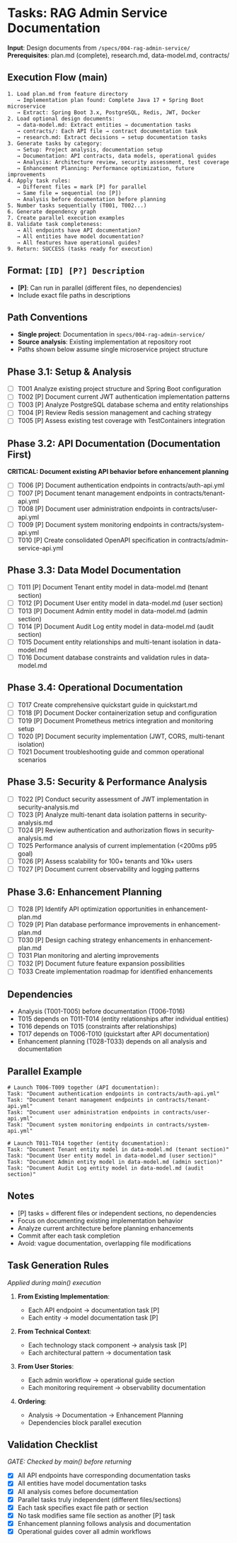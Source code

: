 # Tasks: RAG Admin Service Documentation

**Input**: Design documents from `/specs/004-rag-admin-service/`
**Prerequisites**: plan.md (complete), research.md, data-model.md, contracts/

## Execution Flow (main)
```
1. Load plan.md from feature directory
   → Implementation plan found: Complete Java 17 + Spring Boot microservice
   → Extract: Spring Boot 3.x, PostgreSQL, Redis, JWT, Docker
2. Load optional design documents:
   → data-model.md: Extract entities → documentation tasks
   → contracts/: Each API file → contract documentation task
   → research.md: Extract decisions → setup documentation tasks
3. Generate tasks by category:
   → Setup: Project analysis, documentation setup
   → Documentation: API contracts, data models, operational guides
   → Analysis: Architecture review, security assessment, test coverage
   → Enhancement Planning: Performance optimization, future improvements
4. Apply task rules:
   → Different files = mark [P] for parallel
   → Same file = sequential (no [P])
   → Analysis before documentation before planning
5. Number tasks sequentially (T001, T002...)
6. Generate dependency graph
7. Create parallel execution examples
8. Validate task completeness:
   → All endpoints have API documentation?
   → All entities have model documentation?
   → All features have operational guides?
9. Return: SUCCESS (tasks ready for execution)
```

## Format: `[ID] [P?] Description`
- **[P]**: Can run in parallel (different files, no dependencies)
- Include exact file paths in descriptions

## Path Conventions
- **Single project**: Documentation in `specs/004-rag-admin-service/`
- **Source analysis**: Existing implementation at repository root
- Paths shown below assume single microservice project structure

## Phase 3.1: Setup & Analysis
- [ ] T001 Analyze existing project structure and Spring Boot configuration
- [ ] T002 [P] Document current JWT authentication implementation patterns
- [ ] T003 [P] Analyze PostgreSQL database schema and entity relationships
- [ ] T004 [P] Review Redis session management and caching strategy
- [ ] T005 [P] Assess existing test coverage with TestContainers integration

## Phase 3.2: API Documentation (Documentation First)
**CRITICAL: Document existing API behavior before enhancement planning**
- [ ] T006 [P] Document authentication endpoints in contracts/auth-api.yml
- [ ] T007 [P] Document tenant management endpoints in contracts/tenant-api.yml
- [ ] T008 [P] Document user administration endpoints in contracts/user-api.yml
- [ ] T009 [P] Document system monitoring endpoints in contracts/system-api.yml
- [ ] T010 [P] Create consolidated OpenAPI specification in contracts/admin-service-api.yml

## Phase 3.3: Data Model Documentation
- [ ] T011 [P] Document Tenant entity model in data-model.md (tenant section)
- [ ] T012 [P] Document User entity model in data-model.md (user section)
- [ ] T013 [P] Document Admin entity model in data-model.md (admin section)
- [ ] T014 [P] Document Audit Log entity model in data-model.md (audit section)
- [ ] T015 Document entity relationships and multi-tenant isolation in data-model.md
- [ ] T016 Document database constraints and validation rules in data-model.md

## Phase 3.4: Operational Documentation
- [ ] T017 Create comprehensive quickstart guide in quickstart.md
- [ ] T018 [P] Document Docker containerization setup and configuration
- [ ] T019 [P] Document Prometheus metrics integration and monitoring setup
- [ ] T020 [P] Document security implementation (JWT, CORS, multi-tenant isolation)
- [ ] T021 Document troubleshooting guide and common operational scenarios

## Phase 3.5: Security & Performance Analysis
- [ ] T022 [P] Conduct security assessment of JWT implementation in security-analysis.md
- [ ] T023 [P] Analyze multi-tenant data isolation patterns in security-analysis.md
- [ ] T024 [P] Review authentication and authorization flows in security-analysis.md
- [ ] T025 Performance analysis of current implementation (<200ms p95 goal)
- [ ] T026 [P] Assess scalability for 100+ tenants and 10k+ users
- [ ] T027 [P] Document current observability and logging patterns

## Phase 3.6: Enhancement Planning
- [ ] T028 [P] Identify API optimization opportunities in enhancement-plan.md
- [ ] T029 [P] Plan database performance improvements in enhancement-plan.md
- [ ] T030 [P] Design caching strategy enhancements in enhancement-plan.md
- [ ] T031 Plan monitoring and alerting improvements
- [ ] T032 [P] Document future feature expansion possibilities
- [ ] T033 Create implementation roadmap for identified enhancements

## Dependencies
- Analysis (T001-T005) before documentation (T006-T016)
- T015 depends on T011-T014 (entity relationships after individual entities)
- T016 depends on T015 (constraints after relationships)
- T017 depends on T006-T010 (quickstart after API documentation)
- Enhancement planning (T028-T033) depends on all analysis and documentation

## Parallel Example
```
# Launch T006-T009 together (API documentation):
Task: "Document authentication endpoints in contracts/auth-api.yml"
Task: "Document tenant management endpoints in contracts/tenant-api.yml"
Task: "Document user administration endpoints in contracts/user-api.yml"
Task: "Document system monitoring endpoints in contracts/system-api.yml"

# Launch T011-T014 together (entity documentation):
Task: "Document Tenant entity model in data-model.md (tenant section)"
Task: "Document User entity model in data-model.md (user section)"
Task: "Document Admin entity model in data-model.md (admin section)"
Task: "Document Audit Log entity model in data-model.md (audit section)"
```

## Notes
- [P] tasks = different files or independent sections, no dependencies
- Focus on documenting existing implementation behavior
- Analyze current architecture before planning enhancements
- Commit after each task completion
- Avoid: vague documentation, overlapping file modifications

## Task Generation Rules
*Applied during main() execution*

1. **From Existing Implementation**:
   - Each API endpoint → documentation task [P]
   - Each entity → model documentation task [P]
   
2. **From Technical Context**:
   - Each technology stack component → analysis task [P]
   - Each architectural pattern → documentation task
   
3. **From User Stories**:
   - Each admin workflow → operational guide section
   - Each monitoring requirement → observability documentation

4. **Ordering**:
   - Analysis → Documentation → Enhancement Planning
   - Dependencies block parallel execution

## Validation Checklist
*GATE: Checked by main() before returning*

- [x] All API endpoints have corresponding documentation tasks
- [x] All entities have model documentation tasks
- [x] All analysis comes before documentation
- [x] Parallel tasks truly independent (different files/sections)
- [x] Each task specifies exact file path or section
- [x] No task modifies same file section as another [P] task
- [x] Enhancement planning follows analysis and documentation
- [x] Operational guides cover all admin workflows
